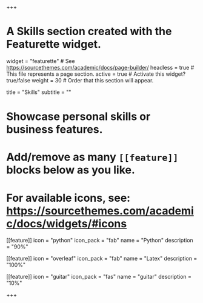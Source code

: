 +++
# A Skills section created with the Featurette widget.
widget = "featurette"  # See https://sourcethemes.com/academic/docs/page-builder/
headless = true  # This file represents a page section.
active = true  # Activate this widget? true/false
weight = 30  # Order that this section will appear.

title = "Skills"
subtitle = ""

# Showcase personal skills or business features.
# 
# Add/remove as many `[[feature]]` blocks below as you like.
# 
# For available icons, see: https://sourcethemes.com/academic/docs/widgets/#icons

[[feature]]
  icon = "python"
  icon_pack = "fab"
  name = "Python"
  description = "90%"

[[feature]]
  icon = "overleaf"
  icon_pack = "fab"
  name = "Latex"
  description = "100%" 

[[feature]]
  icon = "guitar"
  icon_pack = "fas"
  name = "guitar"
  description = "10%"

+++

